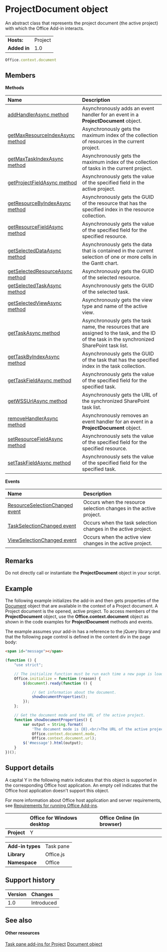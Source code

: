 

# ProjectDocument object
An abstract class that represents the project document (the active project) with which the Office Add-in interacts.

|||
|:-----|:-----|
|**Hosts:**|Project|
|**Added in**|1.0|

```js
Office.context.document
```


## Members


**Methods**


|**Name**|**Description**|
|:-----|:-----|
|[addHandlerAsync method](https://dev.office.com/reference/add-ins/shared/projectdocument.addhandlerasync)|Asynchronously adds an event handler for an event in a  **ProjectDocument** object.|
|[getMaxResourceIndexAsync method](https://dev.office.com/reference/add-ins/shared/projectdocument.getmaxresourceindexasync)|Asynchronously gets the maximum index of the collection of resources in the current project.|
|[getMaxTaskIndexAsync method](https://dev.office.com/reference/add-ins/shared/projectdocument.getmaxtaskindexasync)|Asynchronously gets the maximum index of the collection of tasks in the current project.|
|[getProjectFieldAsync method](https://dev.office.com/reference/add-ins/shared/projectdocument.getprojectfieldasync)|Asynchronously gets the value of the specified field in the active project.|
|[getResourceByIndexAsync method](https://dev.office.com/reference/add-ins/shared/projectdocument.getresourcebyindexasync)|Asynchronously gets the GUID of the resource that has the specified index in the resource collection.|
|[getResourceFieldAsync method](https://dev.office.com/reference/add-ins/shared/projectdocument.getresourcefieldasync)|Asynchronously gets the value of the specified field for the specified resource.|
|[getSelectedDataAsync method](https://dev.office.com/reference/add-ins/shared/projectdocument.getselecteddataasync)|Asynchronously gets the data that is contained in the current selection of one or more cells in the Gantt chart.|
|[getSelectedResourceAsync method](https://dev.office.com/reference/add-ins/shared/projectdocument.getselectedresourceasync)|Asynchronously gets the GUID of the selected resource.|
|[getSelectedTaskAsync method](https://dev.office.com/reference/add-ins/shared/projectdocument.getselectedtaskasync)|Asynchronously gets the GUID of the selected task.|
|[getSelectedViewAsync method](https://dev.office.com/reference/add-ins/shared/projectdocument.getselectedviewasync)|Asynchronously gets the view type and name of the active view.|
|[getTaskAsync method](https://dev.office.com/reference/add-ins/shared/projectdocument.gettaskasync)|Asynchronously gets the task name, the resources that are assigned to the task, and the ID of the task in the synchronized SharePoint task list.|
|[getTaskByIndexAsync method](https://dev.office.com/reference/add-ins/shared/projectdocument.gettaskbyindexasync)|Asynchronously gets the GUID of the task that has the specified index in the task collection.|
|[getTaskFieldAsync method](https://dev.office.com/reference/add-ins/shared/projectdocument.gettaskfieldasync)|Asynchronously gets the value of the specified field for the specified task.|
|[getWSSUrlAsync method](https://dev.office.com/reference/add-ins/shared/projectdocument.getwssurlasync)|Asynchronously gets the URL of the synchronized SharePoint task list.|
|[removeHandlerAsync method](https://dev.office.com/reference/add-ins/shared/projectdocument.removehandlerasync)|Asynchronously removes an event handler for an event in a  **ProjectDocument** object.|
|[setResourceFieldAsync method](https://dev.office.com/reference/add-ins/shared/projectdocument.setresourcefieldasync)|Asynchronously sets the value of the specified field for the specified resource.|
|[setTaskFieldAsync method](https://dev.office.com/reference/add-ins/shared/projectdocument.settaskfieldasync)|Asynchronously sets the value of the specified field for the specified task.|

**Events**


|**Name**|**Description**|
|:-----|:-----|
|[ResourceSelectionChanged event](https://dev.office.com/reference/add-ins/shared/projectdocument.resourceselectionchanged.event)|Occurs when the resource selection changes in the active project.|
|[TaskSelectionChanged event](https://dev.office.com/reference/add-ins/shared/projectdocument.taskselectionchanged.event)|Occurs when the task selection changes in the active project.|
|[ViewSelectionChanged event](https://dev.office.com/reference/add-ins/shared/projectdocument.viewselectionchanged.event)|Occurs when the active view changes in the active project.|

## Remarks

Do not directly call or instantiate the  **ProjectDocument** object in your script.


## Example

The following example initializes the add-in and then gets properties of the [Document](https://dev.office.com/reference/add-ins/shared/document) object that are available in the context of a Project document. A Project document is the opened, active project. To access members of the **ProjectDocument** object, use the **Office.context.document** object as shown in the code examples for **ProjectDocument** methods and events.

The example assumes your add-in has a reference to the jQuery library and that the following page control is defined in the content div in the page body:




```HTML
<span id="message"></span>
```




```js
(function () {
    "use strict";

    // The initialize function must be run each time a new page is loaded.
    Office.initialize = function (reason) {
        $(document).ready(function () {

            // Get information about the document.
            showDocumentProperties();
        });
    };

    // Get the document mode and the URL of the active project.
    function showDocumentProperties() {
        var output = String.format(
            'The document mode is {0}.<br/>The URL of the active project is {1}.',
            Office.context.document.mode,
            Office.context.document.url);
        $('#message').html(output);
    }
})();
```


## Support details


A capital Y in the following matrix indicates that this object is supported in the corresponding Office host application. An empty cell indicates that the Office host application doesn't support this object.

For more information about Office host application and server requirements, see [Requirements for running Office Add-ins](../../docs/overview/requirements-for-running-office-add-ins.md).


||**Office for Windows desktop**|**Office Online (in browser)**|
|:-----|:-----|:-----|
|**Project**|Y||

|||
|:-----|:-----|
|**Add-in types**|Task pane|
|**Library**|Office.js|
|**Namespace**|Office|

## Support history


|**Version**|**Changes**|
|:-----|:-----|
|1.0|Introduced|

## See also



#### Other resources


[Task pane add-ins for Project](../../docs/project/project-add-ins.md)
[Document object](https://dev.office.com/reference/add-ins/shared/document)

